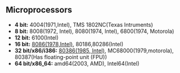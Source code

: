 ## Microprocessors

- **4 bit:** 4004(1971,Intel), TMS 1802NC(Texas Intruments)
- **8 bit:** 8008(1972, Intel), 8080(1974, Intel), 6800(1974, Motorola)
- **12 bit:** 6100(Intel)
- **16 bit:** [8086(1978,Intel)](8086), 80186,80286(Intel)
- **32 bit/x86/i386:** [80386(1985, Intel)](32Bit-80386), MC68000(1979,motorola), 80387(Has floating-point unit (FPU))
- **64 bit/x86_64:** amd64(2003, AMD), Intel64(Intel)
